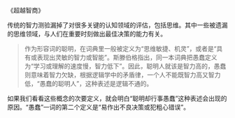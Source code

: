 《超越智商》

传统的智力测验漏掉了对很多关键的认知领域的评估，包括思维。其中一些被遗漏的思维领域，与人们在重要时刻做出最佳决策的能力有关。

>作为形容词的聪明，在词典里一般被定义为“思维敏捷、机灵”，或者是“具有或表现出灵敏的智力或智能”。斯滕伯格指出，同一本词典把愚蠢定义为“学习或理解的速度慢，智力低下”。因此，聪明人就该是智力高的，愚蠢则意味着智力欠缺，根据逻辑学中的矛盾律，一个人不能既智力高又智力低，“愚蠢的聪明人”，这种表述是逻辑不通的。

如果我们看看这些概念的次要定义，就会明白“聪明却行事愚蠢”这种表述会出现的原因。“愚蠢”一词的第二个定义是“易作出不良决策或犯粗心错误”。
